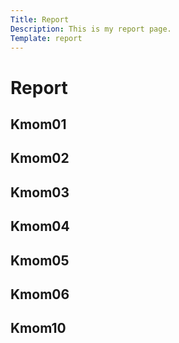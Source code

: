 ```yaml
---
Title: Report
Description: This is my report page.
Template: report
---
```


Report
==========================

<div class="kmom-box">
    <h2>Kmom01</h2>
</div>

<div class="kmom-box">
    <h2>Kmom02<h2>
</div>

<div class="kmom-box">
    <h2>Kmom03</h2>
</div>

<div class="kmom-box">
    <h2>Kmom04</h2>
</div>

<div class="kmom-box">
    <h2>Kmom05</h2>
</div>

<div class="kmom-box">
    <h2>Kmom06</h2>
</div>

<div class="kmom-box project">
    <h2>Kmom10</h2>
</div>
